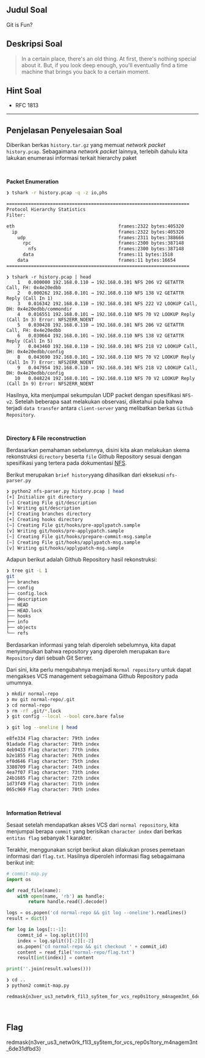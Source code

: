 ## Judul Soal
Git is Fun?

## Deskripsi Soal
> In a certain place, there's an old thing. At first, there's nothing special about it. But, if you look deep enough, you'll eventually find a time machine that brings you back to a certain moment.

## Hint Soal
- RFC 1813

---

## Penjelasan Penyelesaian Soal

Diberikan berkas `history.tar.gz` yang memuat *network packet* `history.pcap`. Sebagaimana *network packet* lainnya, terlebih dahulu kita lakukan enumerasi informasi terkait hierarchy paket

<br>

**Packet Enumeration**

```bash
❯ tshark -r history.pcap -q -z io,phs                                                                                             

===================================================================
Protocol Hierarchy Statistics
Filter: 

eth                                      frames:2322 bytes:405320
  ip                                     frames:2322 bytes:405320
    udp                                  frames:2311 bytes:388666
      rpc                                frames:2300 bytes:387148
        nfs                              frames:2300 bytes:387148
      data                               frames:11 bytes:1518
    data                                 frames:11 bytes:16654
===================================================================

```

```
❯ tshark -r history.pcap | head                                                                                                   
    1   0.000000 192.168.0.110 → 192.168.0.101 NFS 206 V2 GETATTR Call, FH: 0x4e20edbb
    2   0.000262 192.168.0.101 → 192.168.0.110 NFS 138 V2 GETATTR Reply (Call In 1)
    3   0.016342 192.168.0.110 → 192.168.0.101 NFS 222 V2 LOOKUP Call, DH: 0x4e20edbb/commondir
    4   0.016551 192.168.0.101 → 192.168.0.110 NFS 70 V2 LOOKUP Reply (Call In 3) Error: NFS2ERR_NOENT
    5   0.030428 192.168.0.110 → 192.168.0.101 NFS 206 V2 GETATTR Call, FH: 0x4e20edbb
    6   0.030664 192.168.0.101 → 192.168.0.110 NFS 138 V2 GETATTR Reply (Call In 5)
    7   0.043460 192.168.0.110 → 192.168.0.101 NFS 218 V2 LOOKUP Call, DH: 0x4e20edbb/config
    8   0.043690 192.168.0.101 → 192.168.0.110 NFS 70 V2 LOOKUP Reply (Call In 7) Error: NFS2ERR_NOENT
    9   0.047954 192.168.0.110 → 192.168.0.101 NFS 218 V2 LOOKUP Call, DH: 0x4e20edbb/config
   10   0.048224 192.168.0.101 → 192.168.0.110 NFS 70 V2 LOOKUP Reply (Call In 9) Error: NFS2ERR_NOENT

```

Hasilnya, kita menjumpai sekumpulan UDP packet dengan spesifikasi `NFS-v2`. Setelah beberapa saat melakukan observasi, diketahui pula bahwa terjadi `data transfer` antara `client-server` yang melibatkan berkas `Github Repository`.

<br>

**Directory & File reconstruction**

Berdasarkan pemahaman sebelumnya, disini kita akan melakukan skema rekonstruksi `directory` beserta `file` Github Repository sesuai dengan spesifikasi yang tertera pada dokumentasi [NFS](https://tools.ietf.org/html/rfc1813).

Berikut merupakan `brief history`yang dihasilkan dari eksekusi `nfs-parser.py`

```bash
❯ python2 nfs-parser.py history.pcap | head                                                                                       
[+] Initialize git directory
[~] Creating File git/description
[v] Writing git/description
[+] Creating branches directory
[+] Creating hooks directory
[~] Creating File git/hooks/pre-applypatch.sample
[v] Writing git/hooks/pre-applypatch.sample
[~] Creating File git/hooks/prepare-commit-msg.sample
[~] Creating File git/hooks/applypatch-msg.sample
[v] Writing git/hooks/applypatch-msg.sample

```

Adapun berikut adalah Github Repository hasil rekonstruksi:

```bash
❯ tree git -L 1                                                                                                                   
git
├── branches
├── config
├── config.lock
├── description
├── HEAD
├── HEAD.lock
├── hooks
├── info
├── objects
└── refs
```

Berdasarkan informasi yang telah diperoleh sebelumnya, kita dapat menyimpulkan bahwa repository yang diperoleh merupakan `Bare Repository` dari sebuah Git Server.

Dari sini, kita perlu mengubahnya menjadi `Normal repository` untuk dapat mengakses VCS management sebagaimana Github Repository pada umumnya.

```bash
❯ mkdir normal-repo
❯ mv git normal-repo/.git
❯ cd normal-repo
❯ rm -rf .git/*.lock
❯ git config --local --bool core.bare false 

❯ git log --oneline | head 

e8fe334 Flag character: 79th index
91adade Flag character: 78th index
4eb9433 Flag character: 77th index
b2e1855 Flag character: 76th index
ef0d646 Flag character: 75th index
3380709 Flag character: 74th index
4ea7f07 Flag character: 73th index
24b1685 Flag character: 72th index
1d73f49 Flag character: 71th index
065c969 Flag character: 70th index

```

<br>

**Information Retrieval**

Sesaat setelah mendapatkan akses VCS dari `normal repository`, kita menjumpai berapa `commit` yang berisikan `character index` dari berkas `entitas flag` sebanyak 1 karakter.

Terakhir, menggunakan script berikut akan dilakukan proses pemetaan informasi dari `flag.txt`. Hasilnya diperoleh informasi flag sebagaimana berikut init:

```python
# commit-map.py
import os

def read_file(name):
    with open(name, 'rb') as handle:
        return handle.read().decode()

logs = os.popen('cd normal-repo && git log --oneline').readlines()
result = dict()

for log in logs[::-1]:
    commit_id = log.split()[0]
    index = log.split()[-2][:-2]
    os.popen('cd normal-repo && git checkout ' + commit_id)
    content = read_file('normal-repo/flag.txt')
    result[int(index)] = content

print(''.join(result.values()))

```

```bash
❯ cd ..
❯ python2 commit-map.py

redmask{n3ver_us3_netw0rk_f1l3_sy5tem_for_vcs_rep0s1tory_m4nagem3nt_6de31dfbd3}
```

<br>

## Flag

redmask{n3ver_us3_netw0rk_f1l3_sy5tem_for_vcs_rep0s1tory_m4nagem3nt_6de31dfbd3}
